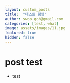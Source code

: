 ```yaml
---
layout: custom_posts
title:  "테스트 횅휑"
author: swoo.goh@gmail.com
categories: [test, what]
image: assets/images/11.jpg
featured: true
hidden: false
---
```


# post test
* test
